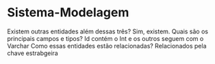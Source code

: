 # Sistema-Modelagem
Existem outras entidades além dessas três? Sim, existem.
Quais são os principais campos e tipos? Id contém o Int e os outros seguem com o Varchar
Como essas entidades estão relacionadas? Relacionados pela chave estrabgeira
